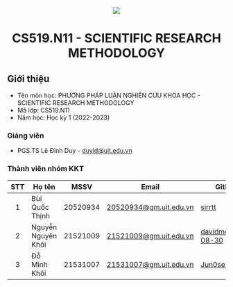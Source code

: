 <p align="center">
  <a href="https://www.uit.edu.vn/"><img src="https://www.uit.edu.vn/sites/vi/files/banner.png"></a>
<h1 align="center"><b>CS519.N11 - SCIENTIFIC RESEARCH METHODOLOGY</b></h1>

## Giới thiệu
* Tên môn học: PHƯƠNG PHÁP LUẬN NGHIÊN CỨU KHOA HỌC - SCIENTIFIC RESEARCH METHODOLOGY
* Mã lớp: CS519.N11
* Năm học: Học kỳ 1 (2022-2023)

### Giảng viên
* PGS.TS Lê Đình Duy - duyld@uit.edu.vn

### Thành viên nhóm KKT

| STT | Họ tên | MSSV | Email | Github |
| :---: | --- | --- | --- | --- |
| 1 | Bùi Quốc Thịnh | 20520934 | 20520934@gm.uit.edu.vn | [sirrtt](https://github.com/sirrtt) |
| 2 | Nguyễn Nguyên Khôi | 21521009 | 21521009@gm.uit.edu.vn | [davidmorrison-08-30](https://github.com/davidmorrison-08-30) |
| 3 | Đỗ Minh Khôi | 21531007 | 21531007@gm.uit.edu.vn | [Jun0se7en](https://github.com/Jun0se7en) |
